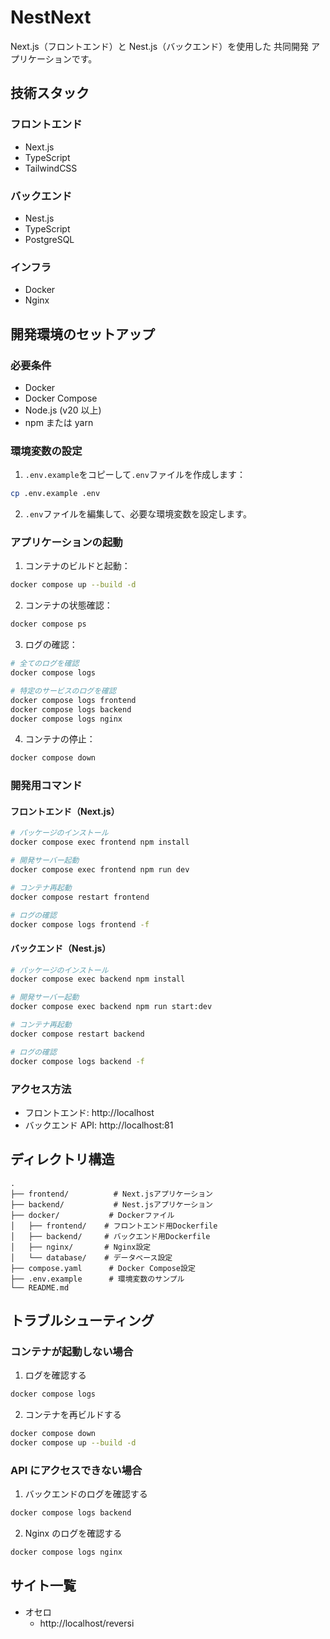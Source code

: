 # NestNext

Next.js（フロントエンド）と Nest.js（バックエンド）を使用した 共同開発 アプリケーションです。

## 技術スタック

### フロントエンド

- Next.js
- TypeScript
- TailwindCSS

### バックエンド

- Nest.js
- TypeScript
- PostgreSQL

### インフラ

- Docker
- Nginx

## 開発環境のセットアップ

### 必要条件

- Docker
- Docker Compose
- Node.js (v20 以上)
- npm または yarn

### 環境変数の設定

1. `.env.example`をコピーして`.env`ファイルを作成します：

```bash
cp .env.example .env
```

2. `.env`ファイルを編集して、必要な環境変数を設定します。

### アプリケーションの起動

1. コンテナのビルドと起動：

```bash
docker compose up --build -d
```

2. コンテナの状態確認：

```bash
docker compose ps
```

3. ログの確認：

```bash
# 全てのログを確認
docker compose logs

# 特定のサービスのログを確認
docker compose logs frontend
docker compose logs backend
docker compose logs nginx
```

4. コンテナの停止：

```bash
docker compose down
```

### 開発用コマンド

#### フロントエンド（Next.js）

```bash
# パッケージのインストール
docker compose exec frontend npm install

# 開発サーバー起動
docker compose exec frontend npm run dev

# コンテナ再起動
docker compose restart frontend

# ログの確認
docker compose logs frontend -f
```

#### バックエンド（Nest.js）

```bash
# パッケージのインストール
docker compose exec backend npm install

# 開発サーバー起動
docker compose exec backend npm run start:dev

# コンテナ再起動
docker compose restart backend

# ログの確認
docker compose logs backend -f
```

### アクセス方法

- フロントエンド: http://localhost
- バックエンド API: http://localhost:81

## ディレクトリ構造

```
.
├── frontend/          # Next.jsアプリケーション
├── backend/           # Nest.jsアプリケーション
├── docker/           # Dockerファイル
│   ├── frontend/    # フロントエンド用Dockerfile
│   ├── backend/     # バックエンド用Dockerfile
│   ├── nginx/       # Nginx設定
│   └── database/    # データベース設定
├── compose.yaml      # Docker Compose設定
├── .env.example      # 環境変数のサンプル
└── README.md
```

## トラブルシューティング

### コンテナが起動しない場合

1. ログを確認する

```bash
docker compose logs
```

2. コンテナを再ビルドする

```bash
docker compose down
docker compose up --build -d
```

### API にアクセスできない場合

1. バックエンドのログを確認する

```bash
docker compose logs backend
```

2. Nginx のログを確認する

```bash
docker compose logs nginx
```

## サイト一覧

- オセロ
  - http://localhost/reversi
